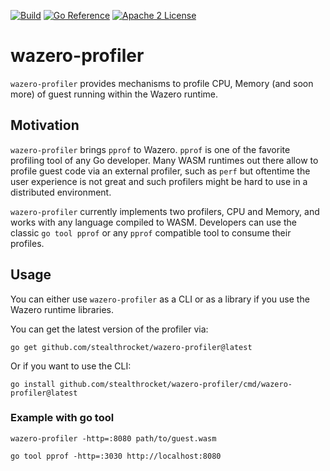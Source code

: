 [![Build](https://github.com/stealthrocket/wazero-profiler/actions/workflows/go.yml/badge.svg)](https://github.com/stealthrocket/wazero-profiler/actions/workflows/go.yml)
[![Go Reference](https://pkg.go.dev/badge/github.com/stealthrocket/wazero-profiler.svg)](https://pkg.go.dev/github.com/stealthrocket/wazero-profiler)
[![Apache 2 License](https://img.shields.io/badge/license-Apache%202-blue.svg)](LICENSE)

# wazero-profiler

`wazero-profiler` provides mechanisms to profile CPU, Memory (and soon more) of
guest running within the Wazero runtime.

## Motivation

`wazero-profiler` brings `pprof` to Wazero. `pprof` is one of the favorite profiling tool of any Go developer.
Many WASM runtimes out there allow to profile guest code via an external profiler, such as `perf` but oftentime 
the user experience is not great and such profilers might be hard to use in a distributed environment.

`wazero-profiler` currently implements two profilers, CPU and Memory, and works with any language compiled to WASM.
Developers can use the classic `go tool pprof` or any `pprof` compatible tool to consume their profiles.

## Usage

You can either use `wazero-profiler` as a CLI or as a library if you use the Wazero runtime libraries.

You can get the latest version of the profiler via:
```
go get github.com/stealthrocket/wazero-profiler@latest
```

Or if you want to use the CLI:
```
go install github.com/stealthrocket/wazero-profiler/cmd/wazero-profiler@latest
```

### Example with go tool

```
wazero-profiler -http=:8080 path/to/guest.wasm
```

```
go tool pprof -http=:3030 http://localhost:8080
```

